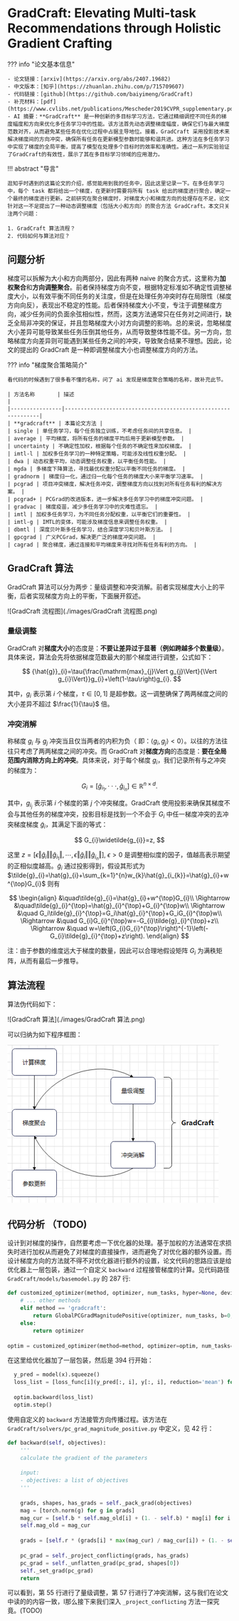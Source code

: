 # GradCraft: Elevating Multi-task Recommendations through Holistic Gradient Crafting

??? info "论文基本信息"

    - 论文链接：[arxiv](https://arxiv.org/abs/2407.19682)
    - 中文版本：[知乎](https://zhuanlan.zhihu.com/p/715709607)
    - 代码链接：[github](https://github.com/baiyimeng/GradCraft)
    - 补充材料：[pdf](https://www.cvlibs.net/publications/Mescheder2019CVPR_supplementary.pdf)
    - AI 摘要：**GradCraft** 是一种创新的多目标学习方法，它通过精细调控不同任务的梯度幅度和方向来优化多任务学习中的性能。该方法首先动态调整梯度幅度，确保它们与最大梯度范数对齐，从而避免某些任务在优化过程中占据主导地位。接着，GradCraft 采用投影技术来解决梯度间的方向冲突，确保所有任务在更新模型参数时能够和谐共进。这种方法在多任务学习中实现了梯度的全局平衡，提高了模型在处理多个目标时的效率和准确性。通过一系列实验验证了GradCraft的有效性，展示了其在多目标学习领域的应用潜力。

!!! abstract "导言"

    逛知乎时遇到的这篇论文的介绍，感觉能用到我的任务中，因此这里记录一下。在多任务学习中，每个 task 都将给出一个梯度，在更新时需要将所有 task 给出的梯度进行聚合，确定一个最终的梯度进行更新。之前研究在聚合梯度时，对梯度大小和梯度方向的处理存在不足，论文针对这一不足提出了一种动态调整梯度（包括大小和方向）的聚合方法 GradCraft。本文只关注两个问题：

    1. GradCraft 算法流程？
    2. 代码如何与算法对应？

## 问题分析

梯度可以拆解为大小和方向两部分，因此有两种 naive 的聚合方式，这里称为**加权聚合**和**方向调整聚合**。前者保持梯度方向不变，根据特定标准如不确定性调整梯度大小，以有效平衡不同任务的关注度，但是在处理任务冲突时存在局限性（梯度方向向反），表现出不稳定的性能。后者保持梯度大小不变，专注于调整梯度方向，减少任务间的负面余弦相似性，然而，这类方法通常只在任务对之间进行，缺乏全局非冲突的保证，并且忽略梯度大小对方向调整的影响。总的来说，忽略梯度大小差异可能导致某些任务压倒其他任务，从而导致整体性能不佳。另一方向，忽略梯度方向差异则可能遇到某些任务之间的冲突，导致聚合结果不理想。因此，论文的提出的 GradCraft 是一种即调整梯度大小也调整梯度方向的方法。

??? info "梯度聚合策略简介"

    看代码的时候遇到了很多看不懂的名称，问了 ai 发现是梯度聚合策略的名称，故补充此节。

    | 方法名称       | 描述                                                         |
    |----------------|--------------------------------------------------------------|
    | **gradcraft** | 本篇论文方法 |
    | single | 单任务学习，每个任务独立训练，不考虑任务间的共享信息。 |
    | average | 平均梯度，将所有任务的梯度平均后用于更新模型参数。 |
    | uncertainty | 不确定性加权，根据每个任务的不确定性来加权梯度。 |
    | imtl-l | 加权多任务学习的一种特定策略，可能涉及线性权重分配。 |
    | dwa | 动态权重平均，动态调整任务权重，以平衡任务性能。 |
    | mgda | 多梯度下降算法，寻找最优权重分配以平衡不同任务的梯度。 |
    | gradnorm | 梯度归一化，通过归一化每个任务的梯度大小来平衡学习速率。 |
    | pcgrad | 项目冲突梯度，解决任务冲突，调整梯度方向以找到对所有任务有利的解决方案。 |
    | pcgrad+ | PCGrad的改进版本，进一步解决多任务学习中的梯度冲突问题。 |
    | gradvac | 梯度疫苗，减少多任务学习中的灾难性遗忘。 |
    | imtl | 加权多任务学习，为不同任务分配权重，以平衡它们的重要性。 |
    | imtl-g | IMTL的变体，可能涉及梯度信息来调整任务权重。 |
    | dbmtl | 深度贝叶斯多任务学习，结合深度学习和贝叶斯方法。 |
    | gpcgrad | 广义PCGrad，解决更广泛的梯度冲突问题。 |
    | cagrad | 聚合梯度，通过连接和平均梯度来寻找对所有任务有利的方向。 |

## GradCraft 算法

GradCraft 算法可以分为两步：量级调整和冲突消解。前者实现梯度大小上的平衡，后者实现梯度方向上的平衡，下面展开叙述。

![GradCraft 流程图](./images/GradCraft 流程图.png)

### 量级调整

GradCraft 对**梯度大小**的态度是：**不要让差异过于显著（例如跨越多个数量级）**。具体来说，算法会先将依据梯度范数最大的那个梯度进行调整，公式如下：

$$
{\hat{g}}_{i}=\tau{\frac{\mathrm{max}_{j}\Vert g_{j}\Vert}{\Vert g_{i}\Vert}}g_{i}+\left(1-\tau\right)g_{i}.
$$

其中，$g_i$ 表示第 $i$ 个梯度，$\tau\in[0,1]$ 是超参数。这一调整确保了两两梯度之间的大小差异不超过 $\frac{1}{\tau}$ 倍。

### 冲突消解

称梯度 $g_i$ 与 $g_j$ 冲突当且仅当两者的内积为负（ 即：$\left<g_i,g_j\right> <0$）。以往的方法往往只考虑了两两梯度之间的冲突。而 GradCraft 对**梯度方向**的态度是：**要在全局范围内消除方向上的冲突**。具体来说，对于每个梯度 $g_i$，我们记录所有与之冲突的梯度为：

$$
G_{i}=[\hat{g}_{i_{1}},\cdot\cdot\cdot,\hat{g}_{i_{n}}]\in\mathbb{R}^{n\times d}.
$$

其中，$g_{i_j}$ 表示第 $i$ 个梯度的第 $j$ 个冲突梯度。GradCraft 使用投影来确保其梯度不会与其他任务的梯度冲突，投影目标是找到一个不会于 $G_i$ 中任一梯度冲突的去冲突梯度梯度 $\widetilde g_i$，其满足下面的等式：

$$
G_{i}\widetilde{g_{i}}=z,
$$

这里 $z=\left[\epsilon\Vert\hat{g}_{i}\Vert\Vert\hat{g}_{i_{1}}\Vert,\cdots,\epsilon\Vert\hat{g}_{i}\Vert\Vert\hat{g}_{i_{n}}\Vert\right],$ $\epsilon>0$ 是调整相似度的因子，值越高表示期望的正相似度越高。$\widetilde g_i$ 通过投影得到，假设其形式为$\tilde{g}_{i}=\hat{g}_{i}+\sum_{k=1}^{n}w_{k}\hat{g}_{i_{k}}=\hat{g}_{i}+w^{\top}G_{i}$ 则有

$$
\begin{align}
&\quad\tilde{g}_{i}=\hat{g}_{i}+w^{\top}G_{i}\\
\Rightarrow  &\quad\tilde{g}_{i}^{\top}=\hat{g}_{i}^{\top}+G_{i}^{\top}w\\
\Rightarrow  &\quad G_i\tilde{g}_{i}^{\top}=G_i\hat{g}_{i}^{\top}+G_iG_{i}^{\top}w\\
\Rightarrow &\quad G_{i}G_{i}^{\top}w=-G_{i}\tilde{g}_{i}^{\top}+z\\
\Rightarrow &\quad w=\left(G_{i}G_{i}^{\top}\right)^{-1}\left(-G_{i}\tilde{g}_{i}^{\top}+z\right).
\end{align}
$$

注：由于参数的维度远大于梯度的数量，因此可以合理地假设矩阵 $G_i$ 为满秩矩阵，从而有最后一步推导。

## 算法流程

算法伪代码如下：

![GradCraft 算法](./images/GradCraft 算法.png)

可以归纳为如下程序框图：

![GradCraft 是一种聚合梯度的方法](./images/GradCraft-聚合梯度示意图.png)

## 代码分析 （TODO)

设计到对梯度的操作，自然要考虑一下优化器的处理。基于加权的方法通常在求损失时进行加权从而避免了对梯度的直接操作，进而避免了对优化器的额外设置。而设计梯度方向的方法就不得不对优化器进行额外的设置，论文代码的思路应该是给优化器上一层包装，通过一个自定义 `backward` 过程接管梯度的计算。见代码路径 `GradCraft/models/basemodel.py` 的 287 行:

```python title="basemodel.py", hl_lines="3 4 8"
def customized_optimizer(method, optimizer, num_tasks, hyper=None, device=None):
    # ... other methods
    elif method == 'gradcraft':
        return GlobalPCGradMagnitudePositive(optimizer, num_tasks, b=0, r=hyper['r'], e=hyper['e'], device=device)
    else:
        return optimizer

optim = customized_optimizer(method=method, optimizer=optim, num_tasks=self.num_tasks, hyper=hyper, device=self.device)
```

在这里给优化器加了一层包装，然后是 394 行开始：

```python linenums="394" hl_lines="5" title="basemodel.py"
  y_pred = model(x).squeeze()
  loss_list = [loss_func[i](y_pred[:, i], y[:, i], reduction='mean') for i in range(self.num_tasks)]

  optim.backward(loss_list)
  optim.step()
```

使用自定义的 `backward` 方法接管方向传播过程。该方法在 `GradCraft/solvers/pc_grad_magnitude_positive.py` 中定义，见 42 行：

```python linenums="42", hl_lines="14 16", title="pc_grad_magnitude_positive.py"
def backward(self, objectives):
    '''
    calculate the gradient of the parameters

    input:
    - objectives: a list of objectives
    '''

    grads, shapes, has_grads = self._pack_grad(objectives)
    mag = [torch.norm(g) for g in grads]
    mag_cur = [self.b * self.mag_old[i] + (1. - self.b) * mag[i] for i in range(len(grads))]
    self.mag_old = mag_cur

    grads = [self.r * (grads[i] * max(mag_cur) / mag_cur[i]) + (1. - self.r) * grads[i] for i in range(len(grads))]

    pc_grad = self._project_conflicting(grads, has_grads)
    pc_grad = self._unflatten_grad(pc_grad, shapes[0])
    self._set_grad(pc_grad)
    return
```

可以看到，第 55 行进行了量级调整，第 57 行进行了冲突消解，这与我们在论文中读的的内容一致，l那么接下来我们深入 `_project_conflicting` 方法一探究竟。(TODO)
